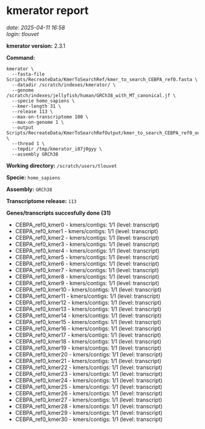 # kmerator report
*date: 2025-04-11 16:58*  
*login: tlouvet*

**kmerator version:** 2.3.1

**Command:**

```
kmerator \
  --fasta-file Scripts/RecreateData/KmerToSearchRef/kmer_to_search_CEBPA_ref0.fasta \
  --datadir /scratch/indexes/kmerator/ \
  --genome /scratch/indexes/jellyfish/human/GRCh38_with_MT_canonical.jf \
  --specie homo_sapiens \
  --kmer-length 31 \
  --release 113 \
  --max-on-transcriptome 100 \
  --max-on-genome 1 \
  --output Scripts/RecreateData/KmerToSearchRefOutput/kmer_to_search_CEBPA_ref0_output \
  --thread 1 \
  --tmpdir /tmp/kmerator_i87j0gyy \
  --assembly GRCh38
```

**Working directory:** `/scratch/users/tlouvet`

**Specie:** `homo_sapiens`

**Assembly:** `GRCh38`

**Transcriptome release:** `113`

**Genes/transcripts succesfully done (31)**

- CEBPA_ref0_kmer0 - kmers/contigs: 1/1 (level: transcript)
- CEBPA_ref0_kmer1 - kmers/contigs: 1/1 (level: transcript)
- CEBPA_ref0_kmer2 - kmers/contigs: 1/1 (level: transcript)
- CEBPA_ref0_kmer3 - kmers/contigs: 1/1 (level: transcript)
- CEBPA_ref0_kmer4 - kmers/contigs: 1/1 (level: transcript)
- CEBPA_ref0_kmer5 - kmers/contigs: 1/1 (level: transcript)
- CEBPA_ref0_kmer6 - kmers/contigs: 1/1 (level: transcript)
- CEBPA_ref0_kmer7 - kmers/contigs: 1/1 (level: transcript)
- CEBPA_ref0_kmer8 - kmers/contigs: 1/1 (level: transcript)
- CEBPA_ref0_kmer9 - kmers/contigs: 1/1 (level: transcript)
- CEBPA_ref0_kmer10 - kmers/contigs: 1/1 (level: transcript)
- CEBPA_ref0_kmer11 - kmers/contigs: 1/1 (level: transcript)
- CEBPA_ref0_kmer12 - kmers/contigs: 1/1 (level: transcript)
- CEBPA_ref0_kmer13 - kmers/contigs: 1/1 (level: transcript)
- CEBPA_ref0_kmer14 - kmers/contigs: 1/1 (level: transcript)
- CEBPA_ref0_kmer15 - kmers/contigs: 1/1 (level: transcript)
- CEBPA_ref0_kmer16 - kmers/contigs: 1/1 (level: transcript)
- CEBPA_ref0_kmer17 - kmers/contigs: 1/1 (level: transcript)
- CEBPA_ref0_kmer18 - kmers/contigs: 1/1 (level: transcript)
- CEBPA_ref0_kmer19 - kmers/contigs: 1/1 (level: transcript)
- CEBPA_ref0_kmer20 - kmers/contigs: 1/1 (level: transcript)
- CEBPA_ref0_kmer21 - kmers/contigs: 1/1 (level: transcript)
- CEBPA_ref0_kmer22 - kmers/contigs: 1/1 (level: transcript)
- CEBPA_ref0_kmer23 - kmers/contigs: 1/1 (level: transcript)
- CEBPA_ref0_kmer24 - kmers/contigs: 1/1 (level: transcript)
- CEBPA_ref0_kmer25 - kmers/contigs: 1/1 (level: transcript)
- CEBPA_ref0_kmer26 - kmers/contigs: 1/1 (level: transcript)
- CEBPA_ref0_kmer27 - kmers/contigs: 1/1 (level: transcript)
- CEBPA_ref0_kmer28 - kmers/contigs: 1/1 (level: transcript)
- CEBPA_ref0_kmer29 - kmers/contigs: 1/1 (level: transcript)
- CEBPA_ref0_kmer30 - kmers/contigs: 1/1 (level: transcript)
